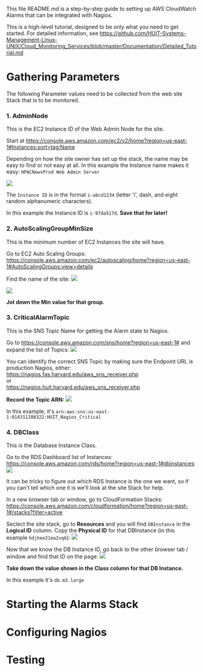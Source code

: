 This file README.md is a step-by-step guide to setting up AWS CloudWatch Alarms that can be integrated with Nagios.

This is a high-level tutorial, designed to be only what you need to get started. For detailed information, see
https://github.com/HUIT-Systems-Management-Linux-UNIX/Cloud_Monitoring_Services/blob/master/Documentation/Detailed_Tutorial.md



# Gathering Parameters

The following Parameter values need to be collected from the web site Stack that is to be monitored.


### 1. **AdminNode**

This is the EC2 Instance ID of the Web Admin Node for the site. 

Start at https://console.aws.amazon.com/ec2/v2/home?region=us-east-1#Instances:sort=tag:Name

Depending on how the site owner has set up the stack, the name may be easy to find or not easy at all. In this example 
the Instance name makes it easy: `HPACNewsProd Web Admin Server`

![](https://github.com/HUIT-Systems-Management-Linux-UNIX/Cloud_Monitoring_Services/blob/master/Documentation/Images/admin_node.png)

The `Instance ID` is in the format `i-abcd1234` (letter 'i', dash, and eight random alphanumeric characters).

In this example the Instance ID is `i-97da517d`. **Save that for later!**



### 2. **AutoScalingGroupMinSize**

This is the minimum number of EC2 Instances the site will have. 

Go to EC2 Auto Scaling Groups: <br>
https://console.aws.amazon.com/ec2/autoscaling/home?region=us-east-1#AutoScalingGroups:view=details

Find the name of the site:
![](https://github.com/HUIT-Systems-Management-Linux-UNIX/Cloud_Monitoring_Services/blob/master/Documentation/Images/auto-scaling-min.png)

![](https://github.com/HUIT-Systems-Management-Linux-UNIX/Cloud_Monitoring_Services/blob/master/Documentation/Images/auto-scaling-min-2.png)

**Jot down the Min value for that group.**



### 3. **CriticalAlarmTopic**

This is the SNS Topic Name for getting the Alarm state to Nagios. 

Go to https://console.aws.amazon.com/sns/home?region=us-east-1# and expand the list of Topics:
![](https://github.com/HUIT-Systems-Management-Linux-UNIX/Cloud_Monitoring_Services/blob/master/Documentation/Images/sns-topic-1.png)

You can identify the correct SNS Topic by making sure the Endpoint URL is production Nagios, either:<br>
https://nagios.fas.harvard.edu/aws_sns_receiver.php<br>
or<br>
https://nagios.huit.harvard.edu/aws_sns_receiver.php

**Record the Topic ARN:**
![](https://github.com/HUIT-Systems-Management-Linux-UNIX/Cloud_Monitoring_Services/blob/master/Documentation/Images/sns-topic-2.png)

In this example, it's `arn:aws:sns:us-east-1:014311208322:HUIT_Nagios_Critical`



### 4. **DBClass**

This is the Database Instance Class. 

Go to the RDS Dashboard list of Instances: https://console.aws.amazon.com/rds/home?region=us-east-1#dbinstances:
![](https://github.com/HUIT-Systems-Management-Linux-UNIX/Cloud_Monitoring_Services/blob/master/Documentation/Images/rds-1.png)

It can be tricky to figure out which RDS Instance is the one we want, so if you can't tell which one it is we'll look 
at the site Stack for help. 

In a new browser tab or window, go to CloudFormation Stacks: https://console.aws.amazon.com/cloudformation/home?region=us-east-1#/stacks?filter=active

Seclect the site stack, go to **Resources** and you will find `DBInstance` in the **Logical ID** column. Copy the **Physical ID** for that DBInstance 
(in this example `hdjhee21ma2vq6`):
![](https://github.com/HUIT-Systems-Management-Linux-UNIX/Cloud_Monitoring_Services/blob/master/Documentation/Images/rds-2.png)

Now that we know the DB Instance ID, go back to the other browser tab / window and find that ID on the page:
![](https://github.com/HUIT-Systems-Management-Linux-UNIX/Cloud_Monitoring_Services/blob/master/Documentation/Images/rds-3.png)

**Take down the value shown in the Class column for that DB Instance.**

In this example it's `db.m3.large`





# Starting the Alarms Stack


# Configuring Nagios


# Testing


